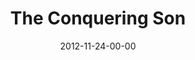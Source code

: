 ---
layout: message
category: message
series: "The Awaited Son"
title: "The Conquering Son"
date: 2012-11-24-00-00
message_id: 758
sc-permalink-url: "http://soundcloud.com/crdschurch/the-conquering-son"
audio: "http://s3.amazonaws.com/crossroads-media/messages/audio/awaitedson_01.mp3"
audio-duration: "45:39"
program: "http://s3.amazonaws.com/crossroads-media/documents/11_24-25_12Program_LO.pdf"
description: "For thousands of years, the Jewish people waited for Him--the Son of the King-to come set them free. He became a legend whispered through the generations--a riddle recited by the mystics. Some wondered if He was the invention of wishful thinking, or if he would ever arrive. Join us as we uncover the mystery and character of the long-awaited Son."
video: "http://s3.amazonaws.com/crossroads-media/messages/video/awaitedson_01.mp4"
video-duration: "45:45"
yt-video-id: "D4uP6rZ1T_4"
video-image: "http://s3.amazonaws.com/crossroads-media/images/awaitedson01.jpg"
tag: 
 - christmas
 - mingo
 - prophecy
 - awaited
explicit: false
---